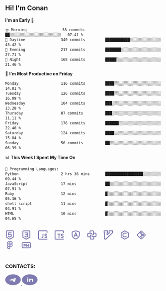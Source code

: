 ## Hi! I'm Conan

<!--START_SECTION:waka-->
**I'm an Early 🐤** 

```text
🌞 Morning                58 commits          ██░░░░░░░░░░░░░░░░░░░░░░░   07.41 % 
🌆 Daytime                340 commits         ███████████░░░░░░░░░░░░░░   43.42 % 
🌃 Evening                217 commits         ███████░░░░░░░░░░░░░░░░░░   27.71 % 
🌙 Night                  168 commits         █████░░░░░░░░░░░░░░░░░░░░   21.46 % 
```
📅 **I'm Most Productive on Friday** 

```text
Monday                   116 commits         ████░░░░░░░░░░░░░░░░░░░░░   14.81 % 
Tuesday                  126 commits         ████░░░░░░░░░░░░░░░░░░░░░   16.09 % 
Wednesday                104 commits         ███░░░░░░░░░░░░░░░░░░░░░░   13.28 % 
Thursday                 87 commits          ███░░░░░░░░░░░░░░░░░░░░░░   11.11 % 
Friday                   176 commits         ██████░░░░░░░░░░░░░░░░░░░   22.48 % 
Saturday                 124 commits         ████░░░░░░░░░░░░░░░░░░░░░   15.84 % 
Sunday                   50 commits          ██░░░░░░░░░░░░░░░░░░░░░░░   06.39 % 
```


📊 **This Week I Spent My Time On** 

```text
💬 Programming Languages: 
Python                   2 hrs 36 mins       █████████████████░░░░░░░░   69.44 % 
JavaScript               17 mins             ██░░░░░░░░░░░░░░░░░░░░░░░   07.91 % 
Ruby                     12 mins             █░░░░░░░░░░░░░░░░░░░░░░░░   05.36 % 
shell script             11 mins             █░░░░░░░░░░░░░░░░░░░░░░░░   04.91 % 
HTML                     10 mins             █░░░░░░░░░░░░░░░░░░░░░░░░   04.65 % 
```


<!--END_SECTION:waka-->


<br>

<div align="left">
  <img src="icons/skills/html.svg" height="30" alt="html5"/>
  <img width="15"/>
  <img src="icons/skills/css.svg" height="30" alt="css"/>
    <img width="15"/>
  <img src="icons/skills/javascript.svg" height="30" alt="javascript"/>
  <img width="15"/>
  <img src="icons/skills/typescript.svg" height="30" alt="typescript"/>
  <img width="15"/>
  <img src="icons/skills/angular.svg" height="30" alt="angular"/>
  <img width="15"/>
  <img src="icons/skills/python.svg" height="30" alt="python"/>
  <img width="15"/>
  <img src="icons/skills/vim.svg" height="30" alt="vim"  />
  <img width="15"/>
  <img src="icons/skills/c.svg" height="30" alt="c"/>
  <img width="15"/>
  <img src="icons/skills/git.svg" height="30" alt="git"/>
  <img width="15"/>
  <img src="icons/skills/figma.svg" height="30" alt="figma"/>
  <img width="15"/>
  <img src="icons/skills/markdown.svg" height="30" alt="markdown"/>
</div>

<br>


### CONTACTS:

<div align="left">
  <a href="https://t.me/gkkconan">
    <img src="icons/contacts/telegram.svg" width="50" height="35" alt="telegram"/>
  </a>
  <a href="https://www.linkedin.com/in/gkkconan">
    <img src="icons/contacts/linkedin.svg" width="50" height="35" alt="linkedin"/>
  </a>
</div>
